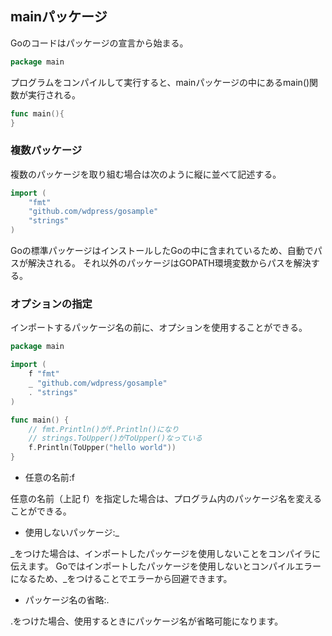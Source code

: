 ## mainパッケージ
Goのコードはパッケージの宣言から始まる。

```.go
package main
```

プログラムをコンパイルして実行すると、mainパッケージの中にあるmain()関数が実行される。

```main.go
func main(){
}
```


### 複数パッケージ
複数のパッケージを取り組む場合は次のように縦に並べて記述する。
```.go
import (
    "fmt"
    "github.com/wdpress/gosample"
    "strings"
)
```
Goの標準パッケージはインストールしたGoの中に含まれているため、自動でパスが解決される。
それ以外のパッケージはGOPATH環境変数からパスを解決する。

### オプションの指定
インポートするパッケージ名の前に、オプションを使用することができる。
```.go
package main

import (
    f "fmt"
    _ "github.com/wdpress/gosample"
    . "strings"
)

func main() {
    // fmt.Println()がf.Println()になり
    // strings.ToUpper()がToUpper()なっている
    f.Println(ToUpper("hello world"))
}
```
+ 任意の名前:f

任意の名前（上記 f）を指定した場合は、プログラム内のパッケージ名を変えることができる。

+ 使用しないパッケージ:_

_をつけた場合は、インポートしたパッケージを使用しないことをコンパイラに伝えます。
Goではインポートしたパッケージを使用しないとコンパイルエラーになるため、_をつけることでエラーから回避できます。

+ パッケージ名の省略:.

.をつけた場合、使用するときにパッケージ名が省略可能になります。

